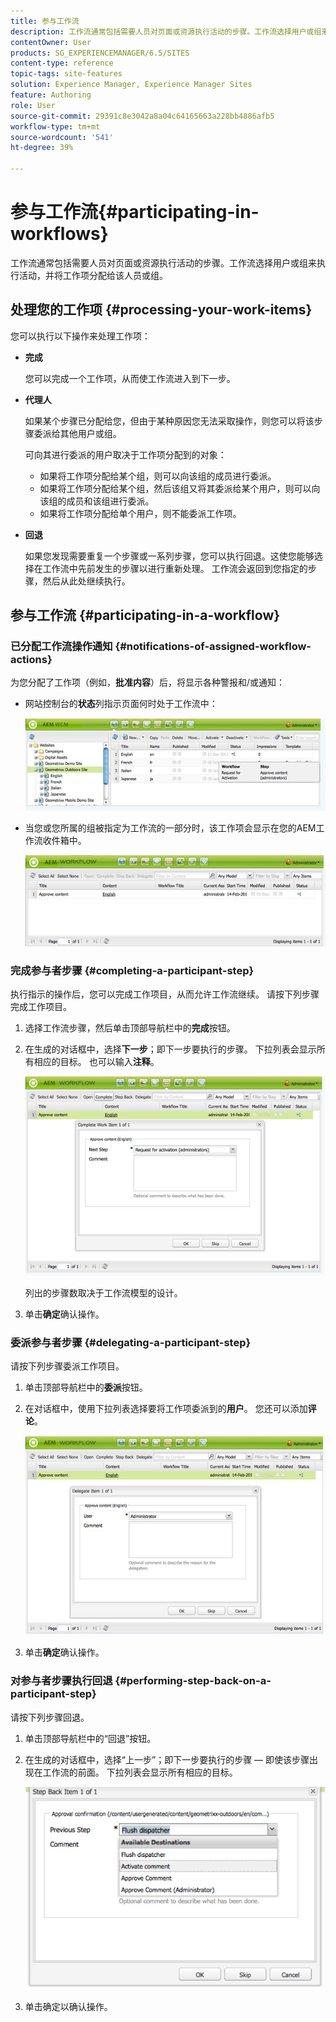 ```yaml
---
title: 参与工作流
description: 工作流通常包括需要人员对页面或资源执行活动的步骤。工作流选择用户或组来执行活动，并将工作项分配给该人员或组。
contentOwner: User
products: SG_EXPERIENCEMANAGER/6.5/SITES
content-type: reference
topic-tags: site-features
solution: Experience Manager, Experience Manager Sites
feature: Authoring
role: User
source-git-commit: 29391c8e3042a8a04c64165663a228bb4886afb5
workflow-type: tm+mt
source-wordcount: '541'
ht-degree: 39%

---
```


# 参与工作流{#participating-in-workflows}

工作流通常包括需要人员对页面或资源执行活动的步骤。工作流选择用户或组来执行活动，并将工作项分配给该人员或组。

## 处理您的工作项 {#processing-your-work-items}

您可以执行以下操作来处理工作项：

* **完成**

  您可以完成一个工作项，从而使工作流进入到下一步。

* **代理人**

  如果某个步骤已分配给您，但由于某种原因您无法采取操作，则您可以将该步骤委派给其他用户或组。

  可向其进行委派的用户取决于工作项分配到的对象：

   * 如果将工作项分配给某个组，则可以向该组的成员进行委派。
   * 如果将工作项分配给某个组，然后该组又将其委派给某个用户，则可以向该组的成员和该组进行委派。
   * 如果将工作项分配给单个用户，则不能委派工作项。

* **回退**

  如果您发现需要重复一个步骤或一系列步骤，您可以执行回退。这使您能够选择在工作流中先前发生的步骤以进行重新处理。 工作流会返回到您指定的步骤，然后从此处继续执行。

## 参与工作流 {#participating-in-a-workflow}

### 已分配工作流操作通知 {#notifications-of-assigned-workflow-actions}

为您分配了工作项（例如，**批准内容**）后，将显示各种警报和/或通知：

* 网站控制台的&#x200B;**状态**&#x200B;列指示页面何时处于工作流中：

  ![workflowstatus-1](assets/workflowstatus-1.png)

* 当您或您所属的组被指定为工作流的一部分时，该工作项会显示在您的AEM工作流收件箱中。

  ![工作流收件箱](assets/workflowinbox.png)

### 完成参与者步骤 {#completing-a-participant-step}

执行指示的操作后，您可以完成工作项目，从而允许工作流继续。 请按下列步骤完成工作项目。

1. 选择工作流步骤，然后单击顶部导航栏中的&#x200B;**完成**&#x200B;按钮。
1. 在生成的对话框中，选择&#x200B;**下一步**；即下一步要执行的步骤。 下拉列表会显示所有相应的目标。 也可以输入&#x200B;**注释**。

   ![工作流完成](assets/workflowcomplete.png)

   列出的步骤数取决于工作流模型的设计。

1. 单击&#x200B;**确定**&#x200B;确认操作。

### 委派参与者步骤 {#delegating-a-participant-step}

请按下列步骤委派工作项目。

1. 单击顶部导航栏中的&#x200B;**委派**&#x200B;按钮。
1. 在对话框中，使用下拉列表选择要将工作项委派到的&#x200B;**用户**。 您还可以添加&#x200B;**评论**。

   ![workflowdelegate](assets/workflowdelegate.png)

1. 单击&#x200B;**确定**&#x200B;确认操作。

### 对参与者步骤执行回退 {#performing-step-back-on-a-participant-step}

请按下列步骤回退。

1. 单击顶部导航栏中的“回退”按钮。
1. 在生成的对话框中，选择“上一步”；即下一步要执行的步骤 — 即使该步骤出现在工作流的前面。 下拉列表会显示所有相应的目标。

   ![screen_shot_2018-08-10at155325](assets/screen_shot_2018-08-10at155325.jpg)

1. 单击确定以确认操作。
